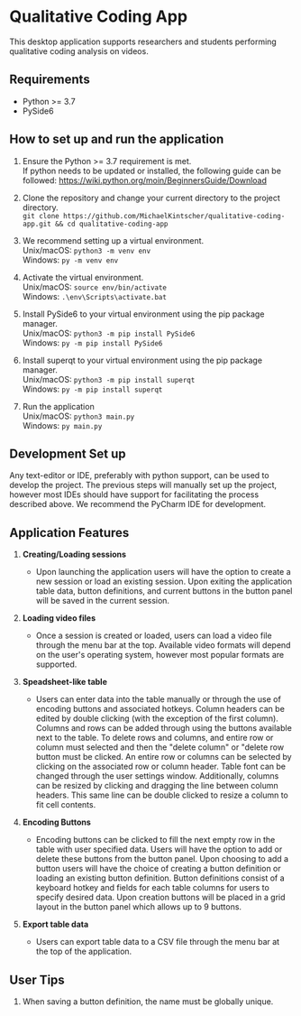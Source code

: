 # Qualitative Coding App
This desktop application supports researchers and students performing qualitative coding analysis on videos.

## Requirements
- Python >= 3.7
- PySide6

## How to set up and run the application
1. Ensure the Python >= 3.7 requirement is met.  
If python needs to be updated or installed, the following guide can be followed: https://wiki.python.org/moin/BeginnersGuide/Download  

2. Clone the repository and change your current directory to the project directory.  
`git clone https://github.com/MichaelKintscher/qualitative-coding-app.git && cd qualitative-coding-app`

3. We recommend setting up a virtual environment.  
Unix/macOS: `python3 -m venv env`  
Windows: `py -m venv env`  

4. Activate the virtual environment.  
Unix/macOS: `source env/bin/activate`  
Windows: `.\env\Scripts\activate.bat`  

5. Install PySide6 to your virtual environment using the pip package manager.  
Unix/macOS: `python3 -m pip install PySide6`  
Windows: `py -m pip install PySide6`  

6. Install superqt to your virtual environment using the pip package manager.  
Unix/macOS: `python3 -m pip install superqt`  
Windows: `py -m pip install superqt`  

7. Run the application  
Unix/macOS: `python3 main.py`  
Windows: `py main.py`  

## Development Set up
Any text-editor or IDE, preferably with python support, can be used to develop the project. The previous steps will manually set up the project,
however most IDEs should have support for facilitating the process described above. We recommend the PyCharm IDE for development.

## Application Features
1. **Creating/Loading sessions**
    * Upon launching the application users will have the option to create a new session or load an existing session.
      Upon exiting the application table data, button definitions, and current buttons in the button panel will be saved
      in the current session.
      
2. **Loading video files**
    * Once a session is created or loaded, users can load a video file through the menu bar at the top. Available video 
      formats will depend on the user's operating system, however most popular formats are supported.
      
3. **Speadsheet-like table**
    * Users can enter data into the table manually or through the use of encoding buttons and associated hotkeys. 
      Column headers can be edited by double clicking (with the exception of the first column). Columns and rows can 
      be added through using the buttons available next to the table. To delete rows and columns, and entire row or 
      column must selected and then the "delete column" or "delete row button must be clicked. An entire row or columns 
      can be selected by clicking on the associated row or column header. Table font can be changed through the user
      settings window. Additionally, columns can be resized by clicking and dragging the line between column headers. 
      This same line can be double clicked to resize a column to fit cell contents.
      
4. **Encoding Buttons**
    * Encoding buttons can be clicked to fill the next empty row in the table with user specified data. Users will have the
      option to add or delete these buttons from the button panel. Upon choosing to add a button users will have the 
      choice of creating a button definition or loading an existing button definition. Button definitions consist of a
      keyboard hotkey and fields for each table columns for users to specify desired data. Upon creation buttons will be
      placed in a grid layout in the button panel which allows up to 9 buttons. 
      
5. **Export table data**
    * Users can export table data to a CSV file through the menu bar at the top of the application.

## User Tips
1. When saving a button definition, the name must be globally unique.